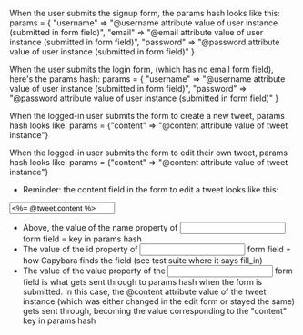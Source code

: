 When the user submits the signup form, the params hash looks like this:
params = {
  "username" => "@username attribute value of user instance (submitted in form field)",
  "email" => "@email attribute value of user instance (submitted in form field)",
  "password" => "@password attribute value of user instance (submitted in form field)"
}

When the user submits the login form, (which has no email form field), here's the params hash:
params = {
  "username" => "@username attribute value of user instance (submitted in form field)",
  "password" => "@password attribute value of user instance (submitted in form field)"
}

When the logged-in user submits the form to create a new tweet, params hash looks like:
params = {"content" => "@content attribute value of tweet instance"}

When the logged-in user submits the form to edit their own tweet, params hash looks like:
params = {"content" => "@content attribute value of tweet instance"}

* Reminder: the content field in the form to edit a tweet looks like this:
<input type="text" name="content" id="content" value="<%= @tweet.content %>">

* Above, the value of the name property of <input> form field = key in params hash
* The value of the id property of <input> form field = how Capybara finds the field
(see test suite where it says fill_in)
* The value of the value property of the <input> form field is what gets sent through to params hash when the form is submitted. In this case, the @content attribute value of the tweet instance (which was either changed in the edit form or stayed the same) gets sent through, becoming the value corresponding to the "content" key in params hash
